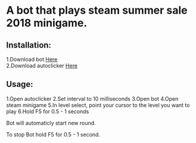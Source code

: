 # A bot that plays steam summer sale 2018 minigame.

## Installation:  
  1.Download bot [Here](https://github.com/Intelix8996/steam-minigame-bot/releases/download/untagged-b7494d7bd750e3c92bef/SteamAim.exe) <br>
  2.Download autoclicker [Here](https://sourceforge.net/projects/orphamielautoclicker/files/latest/download) <br>

## Usage:
  1.Open autoclicker
  2.Set interval to 10 milliseconds
  3.Open bot
  4.Open steam minigame
  5.In level select, point your cursor to the level you want to play
  6.Hold F5 for 0.5 - 1 seconds
  
Bot will automaticly start new round.

To stop Bot hold F5 for 0.5 - 1 second.
